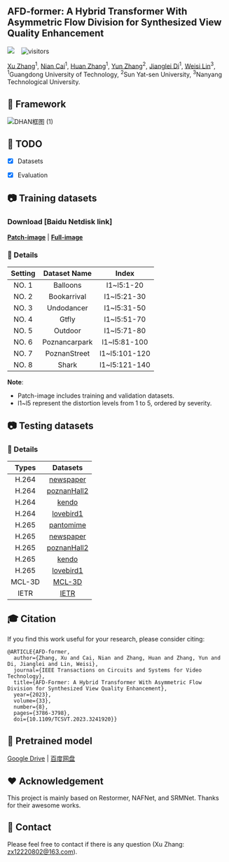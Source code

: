 ## AFD-former: A Hybrid Transformer With Asymmetric Flow Division for Synthesized View Quality Enhancement  
<a href='https://ieeexplore.ieee.org/abstract/document/10036109'><img src='https://img.shields.io/badge/IEEE TCSVT 2023-10036109.svg'></a> &nbsp;&nbsp; ![visitors](https://visitor-badge.laobi.icu/badge?page_id=House-yuyu/AFD-former) 

[Xu Zhang](https://scholar.google.com.hk/citations?hl=zh-CN&view_op=list_works&gmla=AH70aAWtx1iZq4HKxDbyL0qpc4nqAVPwQVafhr159vwV-LmLTU-ZMvIXpISZyLzsQSyy2mrN3QOg_n074egb6n7BNFKNIBI&user=xDDy-DwAAAAJ)<sup>1</sup>, [Nian Cai](https://scholar.google.com.hk/citations?hl=zh-CN&user=hxDRrEQAAAAJ&view_op=list_works)<sup>1</sup>, [Huan Zhang](https://scholar.google.com.hk/citations?user=bJjd_kMAAAAJ&hl=zh-CN)<sup>1</sup>, [Yun Zhang](https://scholar.google.com.hk/citations?user=tZp-uVoAAAAJ&hl=zh-CN)<sup>2</sup>, [Jianglei Di](https://scholar.google.com.hk/citations?user=QlJKQxEAAAAJ&hl=zh-CN)<sup>1</sup>, [Weisi Lin](https://scholar.google.com.hk/citations?user=D_S41X4AAAAJ&hl=zh-CN)<sup>3</sup>,  
<sup>1</sup>Guangdong University of Technology, <sup>2</sup>Sun Yat-sen University, <sup>3</sup>Nanyang Technological University.


## 🔎 Framework
![DHAN框图 (1)](https://user-images.githubusercontent.com/93698474/219914969-265f1ae7-37f5-4acf-815c-7a91f858e407.png)

## 📌 TODO
- [x] Datasets
- [x] Evaluation 


## 📷 Training datasets
### Download [Baidu Netdisk link]
[**Patch-image**](https://pan.baidu.com/s/1VIVj5alhlNEG9Kg6cfmSvA?pwd=23nt) | [**Full-image**](https://pan.baidu.com/s/1LVM8CVcvTe0fh232eo5bKA?pwd=23nt)   

### 📏 Details
| Setting   | Dataset Name          | Index                          |
| :-------: | :-------------------: | :----------------------------: |
| NO. 1 | Balloons              | l1~l5:1-20                     | 
| NO. 2 | Bookarrival           | l1~l5:21-30    | 
| NO. 3 | Undodancer            | l1~l5:31-50            |   
| NO. 4 | Gtfly                 | l1~l5:51-70            |             
| NO. 5 | Outdoor               | l1~l5:71-80            |           
| NO. 6 | Poznancarpark         | l1~l5:81-100            |            
| NO. 7 | PoznanStreet          | l1~l5:101-120            |            
| NO. 8 | Shark                 | l1~l5:121-140            |            

**Note**:  
* Patch-image includes training and validation datasets.
* l1~l5 represent the distortion levels from 1 to 5, ordered by severity.

## 📷 Testing datasets
### 📏 Details
|  Types          | Datasets                            | 
| :-------------: | :---------------------------------: |
| H.264           | [newspaper](https://pan.baidu.com/s/1iDTaZpWoDDxAJfkPRiWqrw?pwd=23nt) |
| H.264           | [poznanHall2](https://pan.baidu.com/s/19B4_3sz7EGm7xmBajjtmZw?pwd=23nt) | 
| H.264           | [kendo](https://pan.baidu.com/s/10Dh1bRlqqmIii_Vooo7t-g?pwd=23nt)        | 
| H.264           | [lovebird1](https://pan.baidu.com/s/1mc89oaiyaQmQpQLgkIhSuw?pwd=23nt)        | 
| H.265           | [pantomime](https://pan.baidu.com/s/1fkmXtCmU6RekD64TP7lYTw?pwd=23nt)        | 
| H.265           | [newspaper](https://pan.baidu.com/s/1NJibsjEue573fxq-SJJs8w?pwd=23nt)        | 
| H.265           | [poznanHall2](https://pan.baidu.com/s/1pHr60e2ReC9j523Hg0Bung?pwd=23nt)        | 
| H.265           | [kendo](https://pan.baidu.com/s/1dif23C0NuYug3Xaw9AdUCg?pwd=23nt)        | 
| H.265           | [lovebird1](https://pan.baidu.com/s/1TAj47LHAwPFLWQAf7Jbn2Q?pwd=23nt)        | 
| MCL-3D          | [MCL-3D](http://mcl.usc.edu/mcl-3d-database/)    | 
| IETR            | [IETR](https://vaader-data.insa-rennes.fr/data/stian/ieeetom/IETR_DIBR_Database.zip) | 

## 🎓 Citation
If you find this work useful for your research, please consider citing:
```
@ARTICLE{AFD-former,
  author={Zhang, Xu and Cai, Nian and Zhang, Huan and Zhang, Yun and Di, Jianglei and Lin, Weisi},
  journal={IEEE Transactions on Circuits and Systems for Video Technology}, 
  title={AFD-Former: A Hybrid Transformer With Asymmetric Flow Division for Synthesized View Quality Enhancement}, 
  year={2023},
  volume={33},
  number={8},
  pages={3786-3798},
  doi={10.1109/TCSVT.2023.3241920}}
```

## 🍺 Pretrained model
[Google Drive](https://drive.google.com/drive/folders/1MY0spqtkWaPDPK0Yjb2CmM1QczI1yh-Y) | [百度网盘](https://pan.baidu.com/s/10KfHP-SN2wVlEzCrdH-I8w?pwd=23nt) 

## ❤️ Acknowledgement
This project is mainly based on Restormer, NAFNet, and SRMNet. Thanks for their awesome works.

## 📧 Contact
Please feel free to contact if there is any question (Xu Zhang: zx12220802@163.com).

<!--(⚙️ Dependencies and Installation; :hugs:; :star:; 🚀📢🔥🎅🎄🍺📏)-->
